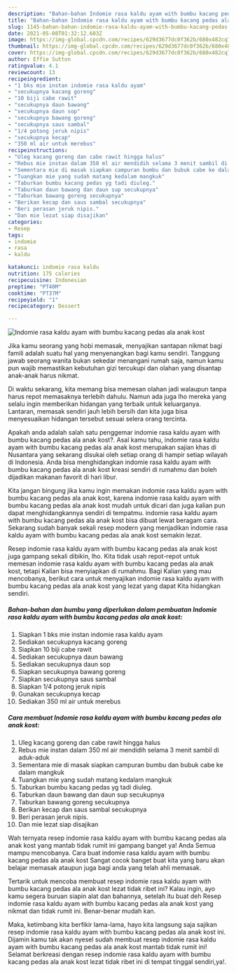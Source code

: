 ```yaml
---
description: "Bahan-bahan Indomie rasa kaldu ayam with bumbu kacang pedas ala anak kost Sederhana Untuk Jualan"
title: "Bahan-bahan Indomie rasa kaldu ayam with bumbu kacang pedas ala anak kost Sederhana Untuk Jualan"
slug: 1145-bahan-bahan-indomie-rasa-kaldu-ayam-with-bumbu-kacang-pedas-ala-anak-kost-sederhana-untuk-jualan
date: 2021-05-08T01:32:12.603Z
image: https://img-global.cpcdn.com/recipes/629d3677dc0f362b/680x482cq70/indomie-rasa-kaldu-ayam-with-bumbu-kacang-pedas-ala-anak-kost-foto-resep-utama.jpg
thumbnail: https://img-global.cpcdn.com/recipes/629d3677dc0f362b/680x482cq70/indomie-rasa-kaldu-ayam-with-bumbu-kacang-pedas-ala-anak-kost-foto-resep-utama.jpg
cover: https://img-global.cpcdn.com/recipes/629d3677dc0f362b/680x482cq70/indomie-rasa-kaldu-ayam-with-bumbu-kacang-pedas-ala-anak-kost-foto-resep-utama.jpg
author: Effie Sutton
ratingvalue: 4.1
reviewcount: 13
recipeingredient:
- "1 bks mie instan indomie rasa kaldu ayam"
- "secukupnya kacang goreng"
- "10 biji cabe rawit"
- "secukupnya daun bawang"
- "secukupnya daun sop"
- "secukupnya bawang goreng"
- "secukupnya saus sambal"
- "1/4 potong jeruk nipis"
- "secukupnya kecap"
- "350 ml air untuk merebus"
recipeinstructions:
- "Uleg kacang goreng dan cabe rawit hingga halus"
- "Rebus mie instan dalam 350 ml air mendidih selama 3 menit sambil di aduk-aduk"
- "Sementara mie di masak siapkan campuran bumbu dan bubuk cabe ke dalam mangkuk"
- "Tuangkan mie yang sudah matang kedalam mangkuk"
- "Taburkan bumbu kacang pedas yg tadi diuleg."
- "Taburkan daun bawang dan daun sup secukupnya"
- "Taburkan bawang goreng secukupnya"
- "Berikan kecap dan saus sambal secukupnya"
- "Beri perasan jeruk nipis."
- "Dan mie lezat siap disajikan"
categories:
- Resep
tags:
- indomie
- rasa
- kaldu

katakunci: indomie rasa kaldu 
nutrition: 175 calories
recipecuisine: Indonesian
preptime: "PT40M"
cooktime: "PT37M"
recipeyield: "1"
recipecategory: Dessert

---
```



![Indomie rasa kaldu ayam with bumbu kacang pedas ala anak kost](https://img-global.cpcdn.com/recipes/629d3677dc0f362b/680x482cq70/indomie-rasa-kaldu-ayam-with-bumbu-kacang-pedas-ala-anak-kost-foto-resep-utama.jpg)

Jika kamu seorang yang hobi memasak, menyajikan santapan nikmat bagi famili adalah suatu hal yang menyenangkan bagi kamu sendiri. Tanggung jawab seorang  wanita bukan sekedar menangani rumah saja, namun kamu pun wajib memastikan kebutuhan gizi tercukupi dan olahan yang disantap anak-anak harus nikmat.

Di waktu  sekarang, kita memang bisa memesan olahan jadi walaupun tanpa harus repot memasaknya terlebih dahulu. Namun ada juga lho mereka yang selalu ingin memberikan hidangan yang terbaik untuk keluarganya. Lantaran, memasak sendiri jauh lebih bersih dan kita juga bisa menyesuaikan hidangan tersebut sesuai selera orang tercinta. 



Apakah anda adalah salah satu penggemar indomie rasa kaldu ayam with bumbu kacang pedas ala anak kost?. Asal kamu tahu, indomie rasa kaldu ayam with bumbu kacang pedas ala anak kost merupakan sajian khas di Nusantara yang sekarang disukai oleh setiap orang di hampir setiap wilayah di Indonesia. Anda bisa menghidangkan indomie rasa kaldu ayam with bumbu kacang pedas ala anak kost kreasi sendiri di rumahmu dan boleh dijadikan makanan favorit di hari libur.

Kita jangan bingung jika kamu ingin memakan indomie rasa kaldu ayam with bumbu kacang pedas ala anak kost, karena indomie rasa kaldu ayam with bumbu kacang pedas ala anak kost mudah untuk dicari dan juga kalian pun dapat menghidangkannya sendiri di tempatmu. indomie rasa kaldu ayam with bumbu kacang pedas ala anak kost bisa dibuat lewat beragam cara. Sekarang sudah banyak sekali resep modern yang menjadikan indomie rasa kaldu ayam with bumbu kacang pedas ala anak kost semakin lezat.

Resep indomie rasa kaldu ayam with bumbu kacang pedas ala anak kost juga gampang sekali dibikin, lho. Kita tidak usah repot-repot untuk memesan indomie rasa kaldu ayam with bumbu kacang pedas ala anak kost, tetapi Kalian bisa menyiapkan di rumahmu. Bagi Kalian yang mau mencobanya, berikut cara untuk menyajikan indomie rasa kaldu ayam with bumbu kacang pedas ala anak kost yang lezat yang dapat Kita hidangkan sendiri.

<!--inarticleads1-->

##### Bahan-bahan dan bumbu yang diperlukan dalam pembuatan Indomie rasa kaldu ayam with bumbu kacang pedas ala anak kost:

1. Siapkan 1 bks mie instan indomie rasa kaldu ayam
1. Sediakan secukupnya kacang goreng
1. Siapkan 10 biji cabe rawit
1. Sediakan secukupnya daun bawang
1. Sediakan secukupnya daun sop
1. Siapkan secukupnya bawang goreng
1. Siapkan secukupnya saus sambal
1. Siapkan 1/4 potong jeruk nipis
1. Gunakan secukupnya kecap
1. Sediakan 350 ml air untuk merebus




<!--inarticleads2-->

##### Cara membuat Indomie rasa kaldu ayam with bumbu kacang pedas ala anak kost:

1. Uleg kacang goreng dan cabe rawit hingga halus
1. Rebus mie instan dalam 350 ml air mendidih selama 3 menit sambil di aduk-aduk
1. Sementara mie di masak siapkan campuran bumbu dan bubuk cabe ke dalam mangkuk
1. Tuangkan mie yang sudah matang kedalam mangkuk
1. Taburkan bumbu kacang pedas yg tadi diuleg.
1. Taburkan daun bawang dan daun sup secukupnya
1. Taburkan bawang goreng secukupnya
1. Berikan kecap dan saus sambal secukupnya
1. Beri perasan jeruk nipis.
1. Dan mie lezat siap disajikan




Wah ternyata resep indomie rasa kaldu ayam with bumbu kacang pedas ala anak kost yang mantab tidak rumit ini gampang banget ya! Anda Semua mampu mencobanya. Cara buat indomie rasa kaldu ayam with bumbu kacang pedas ala anak kost Sangat cocok banget buat kita yang baru akan belajar memasak ataupun juga bagi anda yang telah ahli memasak.

Tertarik untuk mencoba membuat resep indomie rasa kaldu ayam with bumbu kacang pedas ala anak kost lezat tidak ribet ini? Kalau ingin, ayo kamu segera buruan siapin alat dan bahannya, setelah itu buat deh Resep indomie rasa kaldu ayam with bumbu kacang pedas ala anak kost yang nikmat dan tidak rumit ini. Benar-benar mudah kan. 

Maka, ketimbang kita berfikir lama-lama, hayo kita langsung saja sajikan resep indomie rasa kaldu ayam with bumbu kacang pedas ala anak kost ini. Dijamin kamu tak akan nyesel sudah membuat resep indomie rasa kaldu ayam with bumbu kacang pedas ala anak kost mantab tidak rumit ini! Selamat berkreasi dengan resep indomie rasa kaldu ayam with bumbu kacang pedas ala anak kost lezat tidak ribet ini di tempat tinggal sendiri,ya!.


